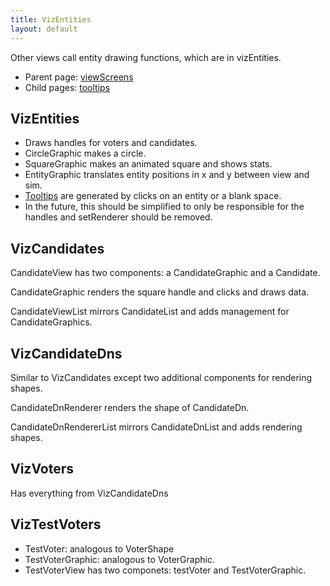 ```yaml
---
title: VizEntities
layout: default
---
```


Other views call entity drawing functions, which are in vizEntities.

* Parent page: [viewScreens](viewScreens.md) 
* Child pages: [tooltips](tooltips.md)

## VizEntities

* Draws handles for voters and candidates.
* CircleGraphic makes a circle.
* SquareGraphic makes an animated square and shows stats.
* EntityGraphic translates entity positions in x and y between view and sim.
* [Tooltips](tooltips.md) are generated by clicks on an entity or a blank space.
* In the future, this should be simplified to only be responsible for the handles and setRenderer should be removed.

## VizCandidates

CandidateView has two components: a CandidateGraphic and a Candidate.

CandidateGraphic renders the square handle and clicks and draws data.

CandidateViewList mirrors CandidateList and adds management for CandidateGraphics.

## VizCandidateDns

Similar to VizCandidates except two additional components for rendering shapes.

CandidateDnRenderer renders the shape of CandidateDn.

CandidateDnRendererList mirrors CandidateDnList and adds rendering shapes.

## VizVoters

Has everything from VizCandidateDns

## VizTestVoters

* TestVoter: analogous to VoterShape
* TestVoterGraphic: analogous to VoterGraphic.
* TestVoterView has two componets: testVoter and TestVoterGraphic.

